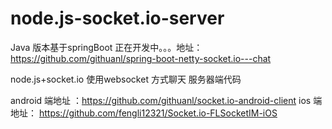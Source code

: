 # node.js-socket.io-server

Java 版本基于springBoot 正在开发中。。。地址：https://github.com/githuanl/spring-boot-netty-socket.io---chat

node.js+socket.io 使用websocket 方式聊天 服务器端代码

android 端地址 ：https://github.com/githuanl/socket.io-android-client
ios 端地址： https://github.com/fengli12321/Socket.io-FLSocketIM-iOS
